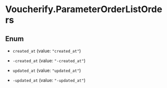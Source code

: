 # Voucherify.ParameterOrderListOrders

## Enum


* `created_at` (value: `"created_at"`)

* `-created_at` (value: `"-created_at"`)

* `updated_at` (value: `"updated_at"`)

* `-updated_at` (value: `"-updated_at"`)


